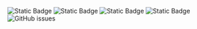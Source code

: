 ![Static Badge](https://img.shields.io/badge/blacklists-60-000000) ![Static Badge](https://img.shields.io/badge/blacklisted-2723690-cc0000) ![Static Badge](https://img.shields.io/badge/whitelisted-2242-00CC00) ![Static Badge](https://img.shields.io/badge/streaming_blacklist-28106-000000) ![GitHub issues](https://img.shields.io/github/issues/fabriziosalmi/blacklists)
